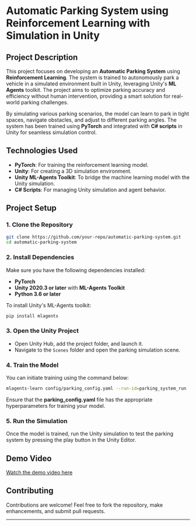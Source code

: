 # Automatic Parking System using Reinforcement Learning with Simulation in Unity

## Project Description
This project focuses on developing an **Automatic Parking System** using **Reinforcement Learning**. The system is trained to autonomously park a vehicle in a simulated environment built in Unity, leveraging Unity's **ML Agents** toolkit. The project aims to optimize parking accuracy and efficiency without human intervention, providing a smart solution for real-world parking challenges.

By simulating various parking scenarios, the model can learn to park in tight spaces, navigate obstacles, and adjust to different parking angles. The system has been trained using **PyTorch** and integrated with **C# scripts** in Unity for seamless simulation control.

## Technologies Used
- **PyTorch**: For training the reinforcement learning model.
- **Unity**: For creating a 3D simulation environment.
- **Unity ML-Agents Toolkit**: To bridge the machine learning model with the Unity simulation.
- **C# Scripts**: For managing Unity simulation and agent behavior.

## Project Setup

### 1. Clone the Repository
```bash
git clone https://github.com/your-repo/automatic-parking-system.git
cd automatic-parking-system
```

### 2. Install Dependencies
Make sure you have the following dependencies installed:
- **PyTorch**
- **Unity 2020.3 or later** with **ML-Agents Toolkit**
- **Python 3.6 or later**

To install Unity's ML-Agents toolkit:
```bash
pip install mlagents
```

### 3. Open the Unity Project
- Open Unity Hub, add the project folder, and launch it.
- Navigate to the `Scenes` folder and open the parking simulation scene.

### 4. Train the Model
You can initiate training using the command below:
```bash
mlagents-learn config/parking_config.yaml --run-id=parking_system_run
```
Ensure that the **parking_config.yaml** file has the appropriate hyperparameters for training your model.

### 5. Run the Simulation
Once the model is trained, run the Unity simulation to test the parking system by pressing the play button in the Unity Editor.


## Demo Video
[Watch the demo video here](https://drive.google.com/file/d/1KNuZn0s__RQFRLmdPLM1ncwvkyvCmBa8/view?usp=sharing)  


## Contributing
Contributions are welcome! Feel free to fork the repository, make enhancements, and submit pull requests.

---
